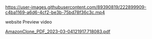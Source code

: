 
https://user-images.githubusercontent.com/89390819/222899909-c4ba1169-a6d6-4cf2-be3b-75bd78f36c3c.mp4

website Preview video


[AmazonClone_PDF_2023-03-04121917.718083.pdf](https://github.com/Tenygitz/amazon/files/10888294/AmazonClone_PDF_2023-03-04121917.718083.pdf)
